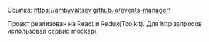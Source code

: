 Ссылка: https://ambyvaltsev.github.io/events-manager/

Проект реализован на React и Redux(Toolkit). Для http запросов использовал сервис mockapi.




